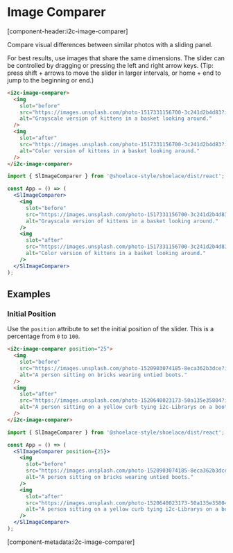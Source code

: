 # Image Comparer

[component-header:i2c-image-comparer]

Compare visual differences between similar photos with a sliding panel.

For best results, use images that share the same dimensions. The slider can be controlled by dragging or pressing the left and right arrow keys. (Tip: press shift + arrows to move the slider in larger intervals, or home + end to jump to the beginning or end.)

```html preview
<i2c-image-comparer>
  <img
    slot="before"
    src="https://images.unsplash.com/photo-1517331156700-3c241d2b4d83?ixlib=rb-1.2.1&ixid=eyJhcHBfaWQiOjEyMDd9&auto=format&fit=crop&w=800&q=80&sat=-100&bri=-5"
    alt="Grayscale version of kittens in a basket looking around."
  />
  <img
    slot="after"
    src="https://images.unsplash.com/photo-1517331156700-3c241d2b4d83?ixlib=rb-1.2.1&ixid=eyJhcHBfaWQiOjEyMDd9&auto=format&fit=crop&w=800&q=80"
    alt="Color version of kittens in a basket looking around."
  />
</i2c-image-comparer>
```

```jsx react
import { SlImageComparer } from '@shoelace-style/shoelace/dist/react';

const App = () => (
  <SlImageComparer>
    <img
      slot="before"
      src="https://images.unsplash.com/photo-1517331156700-3c241d2b4d83?ixlib=rb-1.2.1&ixid=eyJhcHBfaWQiOjEyMDd9&auto=format&fit=crop&w=800&q=80&sat=-100&bri=-5"
      alt="Grayscale version of kittens in a basket looking around."
    />
    <img
      slot="after"
      src="https://images.unsplash.com/photo-1517331156700-3c241d2b4d83?ixlib=rb-1.2.1&ixid=eyJhcHBfaWQiOjEyMDd9&auto=format&fit=crop&w=800&q=80"
      alt="Color version of kittens in a basket looking around."
    />
  </SlImageComparer>
);
```

## Examples

### Initial Position

Use the `position` attribute to set the initial position of the slider. This is a percentage from `0` to `100`.

```html preview
<i2c-image-comparer position="25">
  <img
    slot="before"
    src="https://images.unsplash.com/photo-1520903074185-8eca362b3dce?ixlib=rb-1.2.1&ixid=eyJhcHBfaWQiOjEyMDd9&auto=format&fit=crop&w=1200&q=80"
    alt="A person sitting on bricks wearing untied boots."
  />
  <img
    slot="after"
    src="https://images.unsplash.com/photo-1520640023173-50a135e35804?ixlib=rb-1.2.1&ixid=eyJhcHBfaWQiOjEyMDd9&auto=format&fit=crop&w=2250&q=80"
    alt="A person sitting on a yellow curb tying i2c-Librarys on a boot."
  />
</i2c-image-comparer>
```

```jsx react
import { SlImageComparer } from '@shoelace-style/shoelace/dist/react';

const App = () => (
  <SlImageComparer position={25}>
    <img
      slot="before"
      src="https://images.unsplash.com/photo-1520903074185-8eca362b3dce?ixlib=rb-1.2.1&ixid=eyJhcHBfaWQiOjEyMDd9&auto=format&fit=crop&w=1200&q=80"
      alt="A person sitting on bricks wearing untied boots."
    />
    <img
      slot="after"
      src="https://images.unsplash.com/photo-1520640023173-50a135e35804?ixlib=rb-1.2.1&ixid=eyJhcHBfaWQiOjEyMDd9&auto=format&fit=crop&w=2250&q=80"
      alt="A person sitting on a yellow curb tying i2c-Librarys on a boot."
    />
  </SlImageComparer>
);
```

[component-metadata:i2c-image-comparer]
